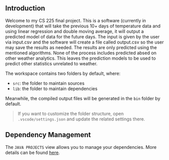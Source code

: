 ## Introduction

Welcome to my CS 225 final project. This is a software (currently in development) that will take the previous 10+ days of temperature data and using linear regression and double moving average, it will output a predicted model of data for the future days. The input is given by the user via input.csv and the software will create a file called output.csv so the user may save the results as needed. The results are only predicted using the mentioned algorithms. None of the process includes predicted absed on other weather analytics. This leaves the prediction models to be used to predict other statistics unrelated to weather.

The workspace contains two folders by default, where:

- `src`: the folder to maintain sources
- `lib`: the folder to maintain dependencies

Meanwhile, the compiled output files will be generated in the `bin` folder by default.

> If you want to customize the folder structure, open `.vscode/settings.json` and update the related settings there.

## Dependency Management

The `JAVA PROJECTS` view allows you to manage your dependencies. More details can be found [here](https://github.com/microsoft/vscode-java-dependency#manage-dependencies).
